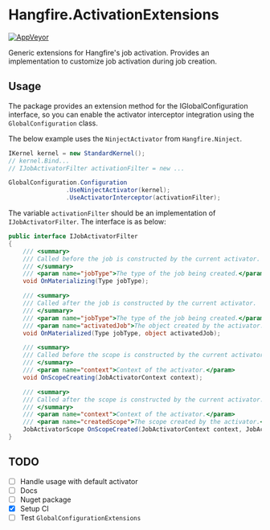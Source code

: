 # Hangfire.ActivationExtensions

[![AppVeyor](https://img.shields.io/appveyor/ci/Silvenga/hangfire-activationextensions.svg?maxAge=2592000&style=flat-square)](https://ci.appveyor.com/project/Silvenga/hangfire-activationextensions)

Generic extensions for Hangfire's job activation. Provides an implementation to customize job activation during job creation. 

## Usage

The package provides an extension method for the IGlobalConfiguration interface, so you can enable the activator interceptor integration using the `GlobalConfiguration` class.

The below example uses the `NinjectActivator` from `Hangfire.Ninject`. 

```csharp
IKernel kernel = new StandardKernel();
// kernel.Bind...
// IJobActivatorFilter activationFilter = new ...

GlobalConfiguration.Configuration
                .UseNinjectActivator(kernel);
                .UseActivatorInterceptor(activationFilter);
```

The variable `activationFilter` should be an implementation of `IJobActivatorFilter`. The interface is as below:

```csharp
public interface IJobActivatorFilter
{
    /// <summary>
    /// Called before the job is constructed by the current activator.
    /// </summary>
    /// <param name="jobType">The type of the job being created.</param>
    void OnMaterializing(Type jobType);

    /// <summary>
    /// Called after the job is constructed by the current activator.
    /// </summary>
    /// <param name="jobType">The type of the job being created.</param>
    /// <param name="activatedJob">The object created by the activator. Should be of type found within jobType.</param>
    void OnMaterialized(Type jobType, object activatedJob);

    /// <summary>
    /// Called before the scope is constructed by the current activator.
    /// </summary>
    /// <param name="context">Context of the activator.</param>
    void OnScopeCreating(JobActivatorContext context);

    /// <summary>
    /// Called after the scope is constructed by the current activator.
    /// </summary>
    /// <param name="context">Context of the activator.</param>
    /// <param name="createdScope">The scope created by the activator.</param>
    JobActivatorScope OnScopeCreated(JobActivatorContext context, JobActivatorScope createdScope);
}
```

## TODO

- [ ] Handle usage with default activator
- [ ] Docs
- [ ] Nuget package
- [X] Setup CI
- [ ] Test `GlobalConfigurationExtensions`